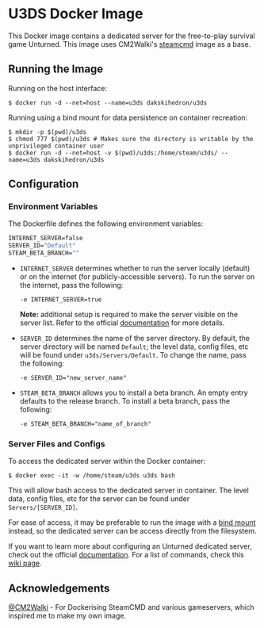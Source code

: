 # U3DS Docker Image

This Docker image contains a dedicated server for the free-to-play survival game Unturned. This image uses CM2Walki's [steamcmd](https://github.com/CM2Walki/steamcmd) image as a base.

## Running the Image

Running on the host interface:

```console
$ docker run -d --net=host --name=u3ds dakskihedron/u3ds
```

Running using a bind mount for data persistence on container recreation:

```console
$ mkdir -p $(pwd)/u3ds
$ chmod 777 $(pwd)/u3ds # Makes sure the directory is writable by the unprivileged container user
$ docker run -d --net=host -v $(pwd)/u3ds:/home/steam/u3ds/ --name=u3ds dakskihedron/u3ds
```

## Configuration

### Environment Variables

The Dockerfile defines the following environment variables:

```dockerfile
INTERNET_SERVER=false
SERVER_ID="Default"
STEAM_BETA_BRANCH=""
```

- `INTERNET_SERVER` determines whether to run the server locally (default) or on the internet (for publicly-accessible servers). To run the server on the internet, pass the following:

  ```console
  -e INTERNET_SERVER=true
  ```

  **Note:** additional setup is required to make the server visible on the server list. Refer to the official [documentation](https://github.com/SmartlyDressedGames/U3-Docs/blob/master/ServerHosting.md#How-to-Configure-Server) for more details.

- `SERVER_ID` determines the name of the server directory. By default, the server directory will be named `Default`; the level data, config files, etc will be found under `u3ds/Servers/Default`. To change the name, pass the following:

  ```console
  -e SERVER_ID="new_server_name"
  ```

- `STEAM_BETA_BRANCH` allows you to install a beta branch. An empty entry defaults to the release branch. To install a beta branch, pass the following:

  ```console
  -e STEAM_BETA_BRANCH="name_of_branch"
  ```

### Server Files and Configs

To access the dedicated server within the Docker container:

```console
$ docker exec -it -w /home/steam/u3ds u3ds bash
```

This will allow bash access to the dedicated server in container. The level data, config files, etc for the server can be found under `Servers/[SERVER_ID]`.

For ease of access, it may be preferable to run the image with a [bind mount](#running-the-image) instead, so the dedicated server can be access directly from the filesystem.

If you want to learn more about configuring an Unturned dedicated server, check out the official [documentation](https://github.com/SmartlyDressedGames/U3-Docs/blob/master/ServerHosting.md#How-to-Configure-Server). For a list of commands, check this [wiki page](https://wiki.smartlydressedgames.com/wiki/Console_commands).

## Acknowledgements

[@CM2Walki](https://twitter.com/cm2walki) - For Dockerising SteamCMD and various gameservers, which inspired me to make my own image.
